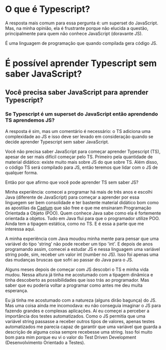 # O que é Typescript?

A resposta mais comum para essa pergunta é: um superset do JavaScript. Mas, na minha opinião, ela é frustrante porque não elucida a questão, principalmente para quem não conhece JavaScript (doravante JS).

É uma linguagem de programação que quando compilada gera código JS.

# É possível aprender Typescript sem saber JavaScript?

## Você precisa saber JavaScript para aprender Typescript?

### Se Typescript é um superset do JavaScript então aprendendo TS aprendemos JS?

A resposta é sim, mas um comentário é necessário: o TS adiciona uma complexidade ao JS e isso deve ser levado em consideração quando se decide aprender Typescript sem saber JavaScript.

Você não precisa saber JavaScript para começar aprender Typescript (TS), apesar de ser mais difícil começar pelo TS. Primeiro pela quantidade de material didático: existe muito mais sobre JS do que sobre TS. Além disso, o código TS será compilado para JS, então teremos que lidar com o JS de qualquer forma.

Então por que afirmo que você pode aprender TS sem saber JS?

Minha experiência: comecei a programar há mais de três anos e escolhi Java (diferente de JavaScript) para começar a aprender por essa linguegem ser bem consolidade e ter bastente material didático bom como as apostilas da [Caelum](https://www.caelum.com.br/apostilas) que são free e que me ensinaram Programação Orientada a Objeto (POO). Quem conhece Java sabe como ela é fortemente orientada a objetos. Tudo em Java flui para que o programador utilize POO. Ainda tem a tipagem estática, como no TS. E é essa a parte que me interessa aqui.

A minha experiência com Java moudou minha mente para pensar que uma variável do tipo 'string' não pode receber um tipo 'int'. E depois de anos programando assim, comecei a estudar JS e nessa linguagem uma variável string pode, sim, receber um valor int (number no JS). Isso foi apenas uma das mudanças bruscas que sofri ao passar do Java para o JS.

Alguns meses depois de começar com JS descobri o TS e minha vida mudou. Nessa altura já tinha me acostumado com a tipagem dinâmica e tinha descoberto as possibilidades que isso trás ao programador. Mas saber que eu poderia voltar a programar como antes me deu muita esperança.

Eu já tinha me acostumado com a natureza (alguns dirão bagunça) do JS. Mas uma coisa ainda me incomodava: eu não conseguia imaginar o JS para fazendo grandes e complexas aplicações. Aí eu começei a perceber a importância dos testes automatizados. Como o JS permitia que uma variável string passasse a receber outros tipos de valores, apenas testes automatizados me parecia capaz de garantir que uma variável que guarda a descrição de alguma coisa sempre recebesse uma string. Isso foi muito bom para mim porque eu vi o valor do Test Driven Development (Desenvolvimento Orientado a Testes).
